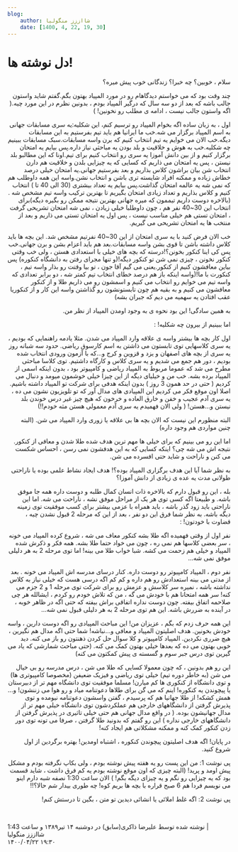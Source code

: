 ```yaml
---
blog:
    author: شااززز منگولیا
    date: [1400, 4, 22, 19, 30]
---
```

# دل نوشته ها!

<div class="cnt">
<div>
<p dir="RTL">سلام ،
خوبین؟ چه خبرا؟ زندگانی خوب پیش میره؟</p>
<div></div>
<p dir="RTL">چند وقت بود
که می خواستم دیدگاهام رو در مورد المپیاد بهتون بگم.گفتم شاید واستون جالب باشه که بعد از دو سه سال که درگیر
المپیاد بودم ، بدونین نظرم در این مورد چیه.( اگه واستون جالب نیست ،
ادامه ی مطلب رو نخونین! )</p>
<div></div>
<p dir="RTL">اول ، به
زبان ساده اگه بخوام المپیاد رو ترسیم کنم، این شکلیه:یه سری مسابقات جهانی به اسم المپیاد برگزار می شه.خب ما ایرانیا هم باید تیم بفرستیم به این مسابقات
دیگه.خب الان می
خوایم یه تیم انتخاب کنیم که برن واسه مسابقات.سبک مسابقات ببینیم چه شکلیه.خب به هوش و خلاقیت و بلد بودن یه مباحثی نیاز
داره.پس بیایم یه
امتحان برگزار کنیم و از بین دانش آموزا یه سری رو انتخاب کنیم برای تیم.اونا که این مطالبو بلد نیستن ، پس یه امتحان می
ذاریم که کسایی که یه چیزایی بلدن و خلاقیت هم دارن انتخاب شن بیان براشون کلاس
بذاریم و بعد بفرستیم جهانی.یه امتحان خیلی درصد خطاش زیاده و ممکنه افراد شایسته تری
باشن و انتخاب نشن.واسه این
همه داوطلب هم که نمی شه یه عالمه امتحان گذاشت.پس بیایم یه تعداد بیشتری (30 الی 40 تا ) انتخاب کنیم و
کلاس بذاریم و تعداد زیادی امتحان بگیریم تا بهترین ترکیب واسه تیم مشخص شه .(بالاخره دوست داریم تیممون که میره جهانی بهترین
نتیجه ممکن رو بگیره دیگه)برای انتخاب این 30~40 نفر هم ، چون داوطلبا خیلی زیادن ،
نمی شه امتحان تشریحی گرفت ، امتحان تستی هم خیلی مناسب نیست ، پس اول یه امتحان
تستی می ذاریم و بعد از منتخب ها یه امتحان تشریحی می گیریم.</p>
<div></div>
<p dir="RTL">خب الان فرض
کنید با یه سری امتحان از این 30~40 نفرتیم
مشخص شد. این بچه
ها باید کلاس داشته باشن تا قوی بشن واسه مسابقات.بعد هم باید اعزام بشن و برن جهانی.خب پس کی اینا کنکور بخونن؟!درسته که بچه های خیلی با استعدادی هستن ، ولی خب وقتی
کنکور نخونن ، چیزی نمی شن تو کنکور دیگه!(و تنها مجرای رفتن به دانشگاه کنکوره) پس بیاین معافشون کنیم از
کنکور.یعنی می گیم
آقا جون ، تو بیا وقتت رو بذار واسه تیم ، کنکورت با ما!(واسه
اینکه باز هم درصد خطای انتخاب تیم کمتر شه ، دو برابر تعدادی که واسه تیم می
خوایم رو انتخاب می کنیم و اسمشون رو می ذاریم طلا و از کنکور معافشون می کنیم و
به بقیه هم چون تابستونشون رو گذاشتن واسه این کار و از کنکوریا عقب افتادن یه
سهمیه می دیم که جبران بشه)</p>
<div></div>
<p dir="RTL">به همین سادگی! این
بود نحوه ی به وجود اومدن المپیاد از نظر من.</p>
<p dir="RTL">اما ببینیم از بیرون چه شکلیه! :</p>
<div></div>
<p dir="RTL">اول کار بچه
ها بیشتر واسه ی علاقه وارد المپیاد می شدن. مثلا یادمه راهنمایی که بودیم ، یه سری کلاسهایی
توی تابستون می ذاشتن به اسم کارسوق ریاضی. حدود سه شبانه روز یه سری از بچه های
اصفهان و یزد و قزوین و کرج و…که با آزمون ورودی انتخاب شده بودیم ، دور هم جمع می شدیم و یه سری
کلاس و کارگاه داشتیم. توی کلاسا مباحثی مطرح می شد که عموما مربوط به المپیاد
ریاضی و کامپیوتر بود ، بدون اینکه اسمی از المپیاد برده بشه. خب من و خیلیای دیگه
از این چیزا خیلی خوشمون میومد و دنبال می کردیم ( حتی در حد همون 3 روز ) بدون
اینکه هدفی برای شرکت تو المپیاد داشته باشیم. اصلا اون موقع فکر می کردیم این
المپیادی های مدال آور که تو تلویزیون نشون می ده ، یه سری آدم عجیب و خفن و خارق
العاده و خرخون که هیچ چیز غیر درس خوندن بلد نیستن و…هستن! ( ولی الان فهمیدم یه سری آدم معمولی هستن
مثه خودم‼)</p>
<div></div>
<p dir="RTL">البته منظورم
این نیست که الان بچه ها بی علاقه یا زوری وارد المپیاد می شن. (البته چنین مواردی
هم وجود داره)</p>
<div></div>
<p dir="RTL">اما این رو
می بینیم که برای خیلی ها مهم ترین هدف شده طلا شدن و معافی از کنکور. نتیجه اش می
شه چی؟ اینکه کسایی که به این هدفشون نمی رسن ، احساس شکست می کنن و ناراحت و شاید
حتی افسرده می شن.</p>
<div></div>
<p dir="RTL">به نظر شما
آیا این هدف برگزاری المپیاد بوده؟! هدف ایجاد نشاط علمی بوده یا ناراحتی طولانی
مدت یه عده ی زیادی از دانش آموزا؟</p>
<div></div>
<p dir="RTL">بله ، این
رو قبول دارم که بالاخره ذات انسان کمال طلبه و دوست داره همه جا موفق باشه. و
طبیعتا اگه کسی توی هر یک از مراحل موفق نشه ، ناراحت می شه. اما این ناراحتی باید
زود گذر باشه ، باید همراه با عزمی بیشتر برای کسب موفقیت توی زمینه دیگه باشه. به
نظر شما فرق این دو نفر ، بعد از این که مرحله 2 قبول نشدن چیه ، قضاوت با خودتون!
:</p>
<div></div>
<p dir="RTL">نفر اول از وقتی فهمیده اگه طلا بشه کنکور معاف می شه ، شروع کرده
المپیاد می خونه ، سر بعضی کلاسها هم نمی ره ، چون می خواد حتما طلا بشه. همه فکر و ذکرش شده المپیاد و خیلی هم زحمت می کشه. شبا خواب طلا می بینه! اما توی
مرحله 2 به هر دلیلی موفق نمی شه…</p>
<div></div>
<p dir="RTL">نفر دوم ، المپیاد
کامپیوتر رو دوست داره. کنار درسای مدرسه اش المپیاد می خونه . بعد از مدتی می
بینه استعدادش رو هم داره و کم کم اگه درسی هست که خیلی نیاز به کلاس نداشته باشه
، نمیره سر کلاسش و عزمش رو برای شرکت توی مرحله 1 و 2 جزم می کنه! سر همه امتحانا
هم با خودش می گه ، من که تلاش خودم رو کردم ، ایشالله هر چی صلاحمه اتفاق بیفته.
چون دوست نداره اتفاقی براش بیفته که حتی اگه در ظاهر خوبه ، در آینده به ضررش
باشه. این هم توی مرحله 2 به هر دلیلی قبول نمی شه…</p>
<div></div>
<p dir="RTL">این همه حرف
زدم که بگم ، عزیزان من! این مباحث المپیادی رو اگه دوست دارین ، واسه خودش
بخونین. هدف اصلیتون المپیاد و معافی و…نباشه! شما حتی اگه مدال هم نگیرین ، هیچ ضرری نکردین. المپیاد
کامپیوتر و کلا سوال حل کردن ذهنتون رو باز می کنه. دید خوبی بهتون می ده که بعدها خیلی بهتون کمک می کنه. (حتی مباحث شمارشی که یاد می گیرین توی درس جبر سوم و گسسته ی پیش کمکتون می کنه)</p>
<div></div>
<p dir="RTL">این رو هم
بدونین ، که چون معمولا کسایی که طلا می شن ، درس مدرسه رو بی خیال می شن (به خاطر
دوره تیم) خیلی توی ریاضی و فیزیک ضعیفن (مخصوصا کامپیوتری ها) و توی دانشگاه از
کنکوری ها کم میارن! مسلما موفقیت توی دانشگاه مهم تر از دبیرستان یا پیچوندن یه
کنکوره! اینم که می گن برای طلاها دعوتنامه میاد و رو هوا می زننشون! و…همش کشکه! از طلا
جهانیا هم که پرسیدم ، گفتن واسشون دعوتنامه نیومده و توی پذیرش گرفتن از
دانشگاههای خارجی هم عملکردشون توی دانشگاه خیلی مهم تر از مدال جهانیشون بوده. (
در واقع مدال جهانی هم حتی خیلی تاثیری در پذیرش گرفتن از دانشگاههای خارجی نداره
) این رو گفتم که بدونید طلا گرفتن ، صرفا می تونه توی دور زدن کنکور کمک کنه و ممکنه مشکلاتی هم ایجاد کنه!</p>
<div></div>
<p dir="RTL">در پایان!
اگه هدف اصلیتون پیچوندن کنکوره ، اشتباه اومدین! بهتره برگردین از اول شروع کنید.</p>
<div></div>
<p dir="RTL">پی نوشت 1: من
این پست رو یه هفته پیش نوشته بودم ، ولی بکاپ نگرفته بودم و مشکل پیش اومد و
پرید! (البته چیزی که اون موقع نوشته بودم یه کم فرق داشت ، شاید قسمت بود که یه
چیزایی رو نگم و یه چیزای دیگه بگم! ) الان ساعت 1:30 نصفه شبه دارم اینو می نویسم
فردا هم 6 صبح قراره با بچه ها بریم کوه! چه طوری بیدار شم حالا؟‼</p>
<p dir="RTL">پی نوشت 2: اگه غلط املائی یا انشائی دیدین تو متن ، بگین تا درستش کنم!</p>
<div></div>
<p class="" dir="RTL"> </p>
</div>
<div class="postDesc">نوشته شده توسط علیرضا ذاکری(سابق) در دوشنبه ۱۴ تیر۱۳۸۹ و ساعت 1:43 
	 |</div>
</div>

<div class="blog-info">
    <div class="blog-author">شااززز منگولیا</div>
    <div class="blog-date">۱۴۰۰/۰۴/۲۲ ۱۹:۳۰</div>
</div>

